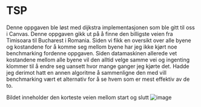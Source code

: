 # TSP

Denne oppgaven ble løst med dijkstra implementasjonen som ble gitt til oss i Canvas. Denne oppgaven gikk ut på å finne den billigste veien fra Timisoara til Bucharest i Romania. Siden vi fikk en oversikt over alle byene og kostandene for å komme seg mellom byene har jeg ikke kjørt noe benchmarking fordenne oppgaven. Siden datamaskinen allerede vet kostandene mellom alle byene vil den alltid velge samme vei og ingenting klommer til å endre seg uansett hvor mange ganger jeg kjørte det. Hadde jeg derimot hatt en annen algoritme å sammenligne den med vill benchmarking vært et alternativ for å se hvem som er mest effektiv av de to.

Bildet inneholder den korteste veien mellom start og slutt
![image](https://user-images.githubusercontent.com/79580243/165332580-50b4e8ea-d205-4d37-a4bc-250354b6d5c3.png)

